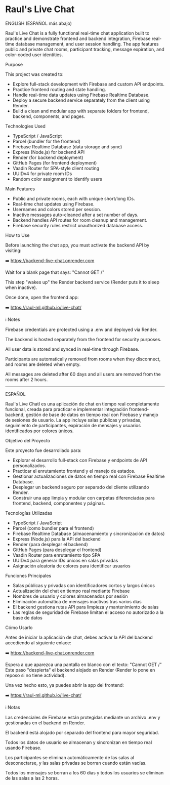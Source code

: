 # Raul's Live Chat

ENGLISH (ESPAÑOL más abajo)

Raul's Live Chat is a fully functional real-time chat application built to practice and demonstrate frontend and backend integration, Firebase real-time database management, and user session handling. The app features public and private chat rooms, participant tracking, message expiration, and color-coded user identities.



Purpose

  This project was created to:
- Explore full-stack development with Firebase and custom API endpoints.
- Practice frontend routing and state handling.
- Handle real-time data updates using Firebase Realtime Database.
- Deploy a secure backend service separately from the client using Render.
- Build a clean and modular app with separate folders for frontend, backend, components, and pages.



Technologies Used
- TypeScript / JavaScript
- Parcel (bundler for the frontend)
- Firebase Realtime Database (data storage and sync)
- Express (Node.js) for backend API
- Render (for backend deployment)
- GitHub Pages (for frontend deployment)
- Vaadin Router for SPA-style client routing
- UUIDv4 for private room IDs
- Random color assignment to identify users



Main Features
- Public and private rooms, each with unique short/long IDs.
- Real-time chat updates using Firebase.
- Usernames and colors stored per session.
- Inactive messages auto-cleaned after a set number of days.
- Backend handles API routes for room cleanup and management.
- Firebase security rules restrict unauthorized database access.



How to Use

Before launching the chat app, you must activate the backend API by visiting:

➡️ https://backend-live-chat.onrender.com

Wait for a blank page that says: "Cannot GET /"

This step "wakes up" the Render backend service (Render puts it to sleep when inactive).

Once done, open the frontend app:

➡️ https://raul-ml.github.io/live-chat/



ℹ️ Notes

Firebase credentials are protected using a .env and deployed via Render.

The backend is hosted separately from the frontend for security purposes.

All user data is stored and synced in real-time through Firebase.

Participants are automatically removed from rooms when they disconnect, and rooms are deleted when empty.

All messages are deleted after 60 days and all users are removed from the rooms after 2 hours.

___________________________________________________________________________________________________________

ESPAÑOL

Raul's Live Chatl es una aplicación de chat en tiempo real completamente funcional, creada para practicar e implementar integración frontend-backend, gestión de base de datos en tiempo real con Firebase y manejo de sesiones de usuario. La app incluye salas públicas y privadas, seguimiento de participantes, expiración de mensajes y usuarios identificados por colores únicos.



Objetivo del Proyecto

  Este proyecto fue desarrollado para:

- Explorar el desarrollo full-stack con Firebase y endpoints de API personalizados.
- Practicar el enrutamiento frontend y el manejo de estados.
- Gestionar actualizaciones de datos en tiempo real con Firebase Realtime Database.
- Desplegar un backend seguro por separado del cliente utilizando Render.
- Construir una app limpia y modular con carpetas diferenciadas para frontend, backend, componentes y páginas.



Tecnologías Utilizadas

- TypeScript / JavaScript
- Parcel (como bundler para el frontend)
- Firebase Realtime Database (almacenamiento y sincronización de datos)
- Express (Node.js) para la API del backend
- Render (para desplegar el backend)
- GitHub Pages (para desplegar el frontend)
- Vaadin Router para enrutamiento tipo SPA
- UUIDv4 para generar IDs únicos en salas privadas
- Asignación aleatoria de colores para identificar usuarios



Funciones Principales

- Salas públicas y privadas con identificadores cortos y largos únicos
- Actualización del chat en tiempo real mediante Firebase
- Nombres de usuario y colores almacenados por sesión
- Eliminación automática de mensajes inactivos tras varios días
- El backend gestiona rutas API para limpieza y mantenimiento de salas
- Las reglas de seguridad de Firebase limitan el acceso no autorizado a la base de datos



Cómo Usarlo

Antes de iniciar la aplicación de chat, debes activar la API del backend accediendo al siguiente enlace:

➡️ https://backend-live-chat.onrender.com

Espera a que aparezca una pantalla en blanco con el texto: "Cannot GET /"
Este paso "despierta" el backend alojado en Render (Render lo pone en reposo si no tiene actividad).

Una vez hecho esto, ya puedes abrir la app del frontend:

➡️ https://raul-ml.github.io/live-chat/



ℹ️ Notas

Las credenciales de Firebase están protegidas mediante un archivo .env y gestionadas en el backend en Render.

El backend está alojado por separado del frontend para mayor seguridad.

Todos los datos de usuario se almacenan y sincronizan en tiempo real usando Firebase.

Los participantes se eliminan automáticamente de las salas al desconectarse, y las salas privadas se borran cuando están vacías.

Todos los mensajes se borran a los 60 dias y todos los usuarios se eliminan de las salas a las 2 horas.

